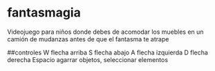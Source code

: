 # fantasmagia
Videojuego para niños donde debes de acomodar los muebles en un camión de mudanzas antes de que el fantasma te atrape

##controles
W flecha arriba
S flecha abajo
A flecha izquierda
D flecha derecha
Espacio agarrar objetos, seleccionar elementos




